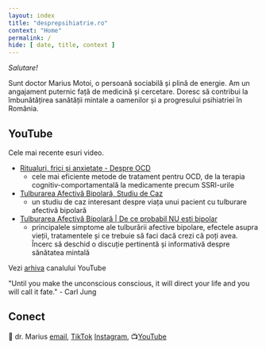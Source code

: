 ```yaml
---
layout: index
title: "desprepsihiatrie.ro"
context: "Home"
permalink: /
hide: [ date, title, context ]
---
```


<em>Salutare!</em><br>

Sunt doctor Marius Motoi, o persoană sociabilă și plină de energie. Am un angajament puternic față de medicină și cercetare. Doresc să contribui la îmbunătățirea sanătății mintale a oamenilor și a progresului psihiatriei în România.


## YouTube

Cele mai recente esuri video. 

- [Ritualuri, frici și anxietate - Despre OCD](https://www.youtube.com/watch?v=_gk4FZCPOFA&)
    - cele mai eficiente metode de tratament pentru OCD, de la terapia cognitiv-comportamentală la medicamente precum SSRI-urile
- [Tulburarea Afectivă Bipolară, Studiu de Caz](https://youtu.be/rQNGNpeF9DM)
    - un studiu de caz interesant despre viața unui pacient cu tulburare afectivă bipolară
- [Tulburarea Afectivă Bipolară | De ce probabil NU esti bipolar](https://youtu.be/nq0-Dgd2_FE)
    - principalele simptome ale tulburării afective bipolare, efectele asupra vieții, tratamentele și ce trebuie să faci dacă crezi că poți avea. Încerc să deschid o discuție pertinentă și informativă despre sănătatea mintală

Vezi [arhiva](/youtube) canalului YouTube

>
"Until you make the unconscious
conscious, it will direct your life
and you will call it fate." - Carl Jung

## Conect

👋   dr. Marius [email](mailto:desprepsihiatrie1@gmail.com), [TikTok](http://tiktok.com/@desprepsihiatrie.ro) [Instagram](https://www.instagram.com/desprepsihiatrie/), 📺[YouTube](https://www.youtube.com/@DesprePsihiatrie)

<style>
    .sidenote-number, .sidenote::before {
        visibility: hidden !important;
        pointer-events: none;
    }
</style>